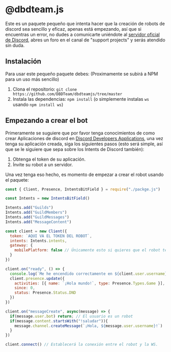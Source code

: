 # @dbdteam.js

Este es un paquete pequeño que intenta hacer que la creación de robots de discord sea sencillo y eficaz, apenas está empezando, así que si encuentras un error, no dudes a comunicarte uniéndote al [servidor oficial de Discord](https://www.dbdteam.xyz/discord), abres un foro en el canal de "support projects" y serás atendido sin duda.

## Instalación

Para usar este pequeño paquete debes: (Proximamente se subirá a NPM para un uso más sencillo)

1. Clona el repositorio: `git clone https://github.com/DBDTeam/dbdteamjs/tree/master`
2. Instala las dependencias: `npm install` (o simplemente instalas `ws` usando `npm install ws`)

## Empezando a crear el bot

Primeramente se suguiere que por favor tenga conocimientos de como crear Aplicaciones de discord en [Discord Developers Applications](https://discord.com/developers/applications), una vez tenga su aplicación creada, siga los siguientes pasos (esto será simple, así que se le siguiere que sepa sobre los Intents de Discord también):

1. Obtenga el token de su aplicación.
2. Ínvite su robot a un servidor.

Una vez tenga eso hecho, es momento de empezar a crear el robot usando el paquete:

```javascript
const { Client, Presence, IntentsBitField } = require("./packge.js")

const Intents = new IntentsBitField()

Intents.add("Guilds")
Intents.add("GuildMembers")
Intents.add("GuildMessages")
Intents.add("MessageContent")

const client = new Client({
  token: `AQUI VA EL TOKEN DEL ROBOT`,
  intents: Intents.intents,
  gateway: {
    mobilePlatform: false // Únicamente esto si quieres que el robot tenga el ícono de online en un dispositivo móvil.
  }
})

client.on("ready", () => {
  console.log(`Me he encendido correctamente en ${client.user.username}`)
  client.presence.update({
    activities: [{ name: `¡Hola mundo!`, type: Presence.Types.Game }],
    since: 0,
    status: Presence.Status.DND
  })
})

client.on("messageCreate", async(message) => {
  if(message.user.bot) return; // El usuario es un robot
  if(message.content.startsWith("!saludar")){
    message.channel.createMessage(`¡Hola, ${message.user.username}!`)
  }
})

client.connect() // Establecerá la conexión entre el robot y la WS.
```
